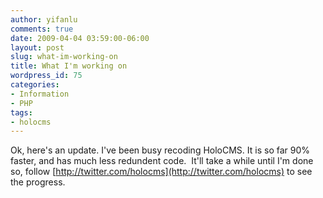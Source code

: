 ```yaml
---
author: yifanlu
comments: true
date: 2009-04-04 03:59:00-06:00
layout: post
slug: what-im-working-on
title: What I'm working on
wordpress_id: 75
categories:
- Information
- PHP
tags:
- holocms
---
```


Ok, here's an update. I've been busy recoding HoloCMS. It is so far 90% faster, and has much less redundent code.  It'll take a while until I'm done so, follow [http://twitter.com/holocms](http://twitter.com/holocms) to see the progress.
